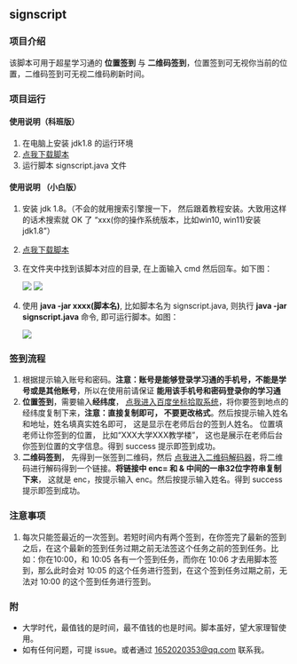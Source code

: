 ## signscript

### 项目介绍

该脚本可用于超星学习通的 **位置签到** 与 **二维码签到**，位置签到可无视你当前的位置，二维码签到可无视二维码刷新时间。

### 项目运行

#### 使用说明（科班版）


1. 在电脑上安装 jdk1.8 的运行环境
2. [点我下载脚本](https://gitee.com/huihui_lx/resource/raw/master/signscript.jar)
3. 运行脚本 signscript.java 文件

#### 使用说明 （小白版）

1. 安装 jdk 1.8。（不会的就用搜索引擎搜一下， 然后跟着教程安装。大致用这样的话术搜索就 OK 了 “xxx(你的操作系统版本，比如win10, win11)安装 jdk1.8”）

2. [点我下载脚本](https://gitee.com/huihui_lx/resource/raw/master/signscript.jar) 

3. 在文件夹中找到该脚本对应的目录, 在上面输入 cmd 然后回车。如下图：

   ![](https://gitee.com/huihui_lx/resource/raw/master/1.jpg)
   ![](https://gitee.com/huihui_lx/resource/raw/master/2.jpg)

4. 使用 **java -jar xxxx(脚本名)**, 比如脚本名为 signscript.java, 则执行 **java -jar signscript.java** 命令, 即可运行脚本。如图：

   ![](https://gitee.com/huihui_lx/resource/raw/master/3.jpg)

### 签到流程

1. 根据提示输入账号和密码。**注意：账号是能够登录学习通的手机号，不能是学号或是其他账号**，所以在使用前请保证 **能用该手机号和密码登录你的学习通**
2. **位置签到**，需要输入**经纬度**， [点我进入百度坐标拾取系统](https://api.map.baidu.com/lbsapi/getpoint/)，将你要签到地点的经纬度复制下来，**注意：直接复制即可， 不要更改格式**。然后按提示输入姓名和地址，姓名填真实姓名即可， 这是显示在老师后台的签到人姓名。 位置填老师让你签到的位置， 比如“XXX大学XXX教学楼”， 这也是展示在老师后台你签到位置的文字信息。得到 success 提示即签到成功。
3. **二维码签到**， 先得到一张签到二维码，然后 [点我进入二维码解码器](https://cli.im/deqr)，将二维码进行解码得到一个链接。**将链接中 enc= 和 & 中间的一串32位字符串复制下来**， 这就是 enc，按提示输入 enc。然后按提示输入姓名。得到 success 提示即签到成功。

### 注意事项

1. 每次只能签最近的一次签到。若短时间内有两个签到，在你签完了最新的签到之后，在这个最新的签到任务过期之前无法签这个任务之前的签到任务。比如：你在10:00，和 10:05 各有一个签到任务，而你在 10:06 才去用脚本签到，那么此时会对 10:05 的这个任务进行签到，在这个签到任务过期之前，无法对 10:00 的这个签到任务进行签到。

### 附

+ 大学时代，最值钱的是时间，最不值钱的也是时间。脚本虽好，望大家理智使用。
+ 如有任何问题，可提 issue。或者通过 1652020353@qq.com 联系我。



